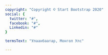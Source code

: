 ```yaml
---
copyright: "Copyright © Start Bootstrap 2020"
social: {
  twitter: "#",
  facebook: "#",
  Linkedin: "#"
}

termsText: "Улаанбаатар, Монгол Улс"

---
```

